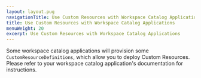 ```yaml
---
layout: layout.pug
navigationTitle: Use Custom Resources with Workspace Catalog Applications
title: Use Custom Resources with Workspace Catalog Applications
menuWeight: 20
excerpt: Use Custom Resources with Workspace Catalog Applications
---
```


Some workspace catalog applications will provision some `CustomResourceDefinitions`, which allow you to deploy Custom Resources. Please refer to your workspace catalog application's documentation for instructions.
